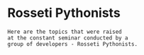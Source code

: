 # Rosseti Pythonists
    Here are the topics that were raised 
    at the constant seminar conducted by a 
    group of developers - Rosseti Pythonists.
